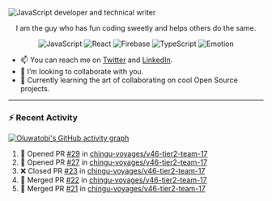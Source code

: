 ![JavaScript developer and technical writer](https://github.com/oluwatobiss/oluwatobiss/assets/60105594/b7553a4a-7e4c-4277-bc36-059974d9e7dd)

<div align="center">
  
  I am the guy who has fun coding sweetly and helps others do the same.
  
  ![JavaScript](https://img.shields.io/badge/javascript-f4e57e?style=for-the-badge&logo=javascript&logoColor=black)
  ![React](https://img.shields.io/badge/react-0D6C8C?style=for-the-badge&logo=react&logoColor=white)
  ![Firebase](https://img.shields.io/badge/firebase-F2C12A?style=for-the-badge&logo=firebase&logoColor=black)
  ![TypeScript](https://img.shields.io/badge/typescript-3178C6?style=for-the-badge&logo=typescript&logoColor=white)
  ![Emotion](https://img.shields.io/badge/emotion-ff69b4?style=for-the-badge&logo=emotion&logoColor=white)
  
</div>

- 📫 You can reach me on [Twitter](https://twitter.com/oluwatobiss) and [LinkedIn](https://www.linkedin.com/in/oluwatobiss/).
- 👯 I’m looking to collaborate with you.
- 🌱 Currently learning the art of collaborating on cool Open Source projects.

<!--

---

<div align="center">
  <img height=200 src="https://github-readme-stats.vercel.app/api?username=oluwatobiss&show_icons=true&theme=vision-friendly-dark" alt="Oluwatobi's GitHub stats"/>
  <img height=200 src="https://github-readme-stats.vercel.app/api/top-langs/?username=oluwatobiss&langs_count=8&layout=compact&theme=vision-friendly-dark" alt="Top Langs"/>
</div>

-->
  
---

### :zap: Recent Activity

[![Oluwatobi's GitHub activity graph](https://github-readme-activity-graph.vercel.app/graph?username=oluwatobiss&theme=high-contrast)](https://github.com/ashutosh00710/github-readme-activity-graph)

<!--START_SECTION:activity-->
1. 💪 Opened PR [#29](https://github.com/chingu-voyages/v46-tier2-team-17/pull/29) in [chingu-voyages/v46-tier2-team-17](https://github.com/chingu-voyages/v46-tier2-team-17)
2. 💪 Opened PR [#27](https://github.com/chingu-voyages/v46-tier2-team-17/pull/27) in [chingu-voyages/v46-tier2-team-17](https://github.com/chingu-voyages/v46-tier2-team-17)
3. ❌ Closed PR [#23](https://github.com/chingu-voyages/v46-tier2-team-17/pull/23) in [chingu-voyages/v46-tier2-team-17](https://github.com/chingu-voyages/v46-tier2-team-17)
4. 🎉 Merged PR [#22](https://github.com/chingu-voyages/v46-tier2-team-17/pull/22) in [chingu-voyages/v46-tier2-team-17](https://github.com/chingu-voyages/v46-tier2-team-17)
5. 🎉 Merged PR [#21](https://github.com/chingu-voyages/v46-tier2-team-17/pull/21) in [chingu-voyages/v46-tier2-team-17](https://github.com/chingu-voyages/v46-tier2-team-17)
<!--END_SECTION:activity-->

<!--
**oluwatobiss/oluwatobiss** is a ✨ _special_ ✨ repository because its `README.md` (this file) appears on your GitHub profile.

Here are some ideas to get you started:

- 🔭 I’m currently working on ...
- 🌱 I’m currently learning ...
- 👯 I’m looking to collaborate on ...
- 🤔 I’m looking for help with ...
- 💬 Ask me about ...
- 📫 How to reach me: ...
- 😄 Pronouns: ...
- ⚡ Fun fact: ...
-->
